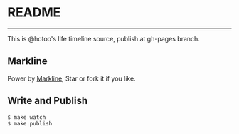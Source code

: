 # README

---

This is @hotoo's life timeline source, publish at gh-pages branch.

## Markline

Power by [Markline](https://github.com/hotoo/markline), Star or fork it if you like.

## Write and Publish

```
$ make watch
$ make publish
```
